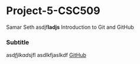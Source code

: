 # Project-5-CSC509
 Samar Seth
 asdjf**ladjs**
 Introduction to Git and GitHub
 
 ### Subtitle
 asd*fjlkad*sjfl
 asdlkfjaslkdf
 [GitHub](https://www.github.com)
